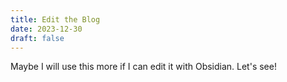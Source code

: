 ```yaml
---
title: Edit the Blog
date: 2023-12-30
draft: false
---
```

Maybe I will use this more if I can edit it with Obsidian. Let's see!